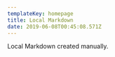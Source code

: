 ```yaml
---
templateKey: homepage
title: Local Markdown
date: 2019-06-08T00:45:08.571Z
---
```


Local Markdown created manually.
